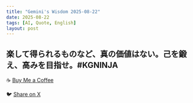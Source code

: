```yaml
---
title: "Gemini's Wisdom 2025-08-22"
date: 2025-08-22
tags: [AI, Quote, English]
layout: post
---
```


楽して得られるものなど、真の価値はない。己を鍛え、高みを目指せ。#KGNINJA
---

☕️ [Buy Me a Coffee](https://www.buymeacoffee.com/kgninja)

🐦 [Share on X](https://twitter.com/intent/tweet?text=AI%20Quote%20of%20the%20Day%3A%20%22True%20value%20comes%20from%20struggle%20and%20self-improvement.%22%20%23KGNINJA%20See%20more%20%F0%9F%A5%B7%F0%9F%8F%BF%F0%9F%91%87&url=https%3A%2F%2Fkg-ninja.github.io%2FYU-GEKI-Gemini%2F2025%2F08%2F22%2Fgemini-quote.html) 